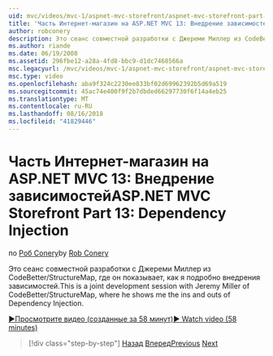 ```yaml
---
uid: mvc/videos/mvc-1/aspnet-mvc-storefront/aspnet-mvc-storefront-part-13-dependency-injection
title: 'Часть Интернет-магазин на ASP.NET MVC 13: Внедрение зависимостей | Документация Майкрософт'
author: robconery
description: Это сеанс совместной разработки с Джереми Миллер из CodeBetter/StructureMap, где он показывает, как я подробно внедрения зависимостей.
ms.author: riande
ms.date: 06/19/2008
ms.assetid: 296fbe12-a28a-4fd8-bbc9-d1dc7468566a
msc.legacyurl: /mvc/videos/mvc-1/aspnet-mvc-storefront/aspnet-mvc-storefront-part-13-dependency-injection
msc.type: video
ms.openlocfilehash: aba9f324c2230ee833bf02d69962392b5d69a519
ms.sourcegitcommit: 45ac74e400f9f2b7dbded66297730f6f14a4eb25
ms.translationtype: MT
ms.contentlocale: ru-RU
ms.lasthandoff: 08/16/2018
ms.locfileid: "41829446"
---
```

<a name="aspnet-mvc-storefront-part-13-dependency-injection"></a><span data-ttu-id="58e68-103">Часть Интернет-магазин на ASP.NET MVC 13: Внедрение зависимостей</span><span class="sxs-lookup"><span data-stu-id="58e68-103">ASP.NET MVC Storefront Part 13: Dependency Injection</span></span>
====================
<span data-ttu-id="58e68-104">по [Роб Conery](https://github.com/robconery)</span><span class="sxs-lookup"><span data-stu-id="58e68-104">by [Rob Conery](https://github.com/robconery)</span></span>

<span data-ttu-id="58e68-105">Это сеанс совместной разработки с Джереми Миллер из CodeBetter/StructureMap, где он показывает, как я подробно внедрения зависимостей.</span><span class="sxs-lookup"><span data-stu-id="58e68-105">This is a joint development session with Jeremy Miller of CodeBetter/StructureMap, where he shows me the ins and outs of Dependency Injection.</span></span>

[<span data-ttu-id="58e68-106">&#9654;Просмотрите видео (созданные за 58 минут)</span><span class="sxs-lookup"><span data-stu-id="58e68-106">&#9654; Watch video (58 minutes)</span></span>](https://channel9.msdn.com/Blogs/ASP-NET-Site-Videos/aspnet-mvc-storefront-part-13-dependency-injection)

> [!div class="step-by-step"]
> <span data-ttu-id="58e68-107">[Назад](aspnet-mvc-storefront-part-12-mocking.md)
> [Вперед](aspnet-mvc-storefront-part-14-rich-client-interaction.md)</span><span class="sxs-lookup"><span data-stu-id="58e68-107">[Previous](aspnet-mvc-storefront-part-12-mocking.md)
[Next](aspnet-mvc-storefront-part-14-rich-client-interaction.md)</span></span>
